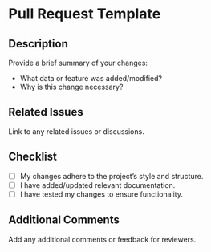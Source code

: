 # Pull Request Template

## Description
Provide a brief summary of your changes:
- What data or feature was added/modified?
- Why is this change necessary?

## Related Issues
Link to any related issues or discussions.

## Checklist
- [ ] My changes adhere to the project’s style and structure.
- [ ] I have added/updated relevant documentation.
- [ ] I have tested my changes to ensure functionality.

## Additional Comments
Add any additional comments or feedback for reviewers.